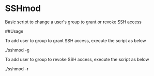 # SSHmod
Basic script to change a user's group to grant or revoke SSH access

##Usage

To add user to group to grant SSH access, execute the script as below

./sshmod -g <username>

To add user to group to revoke SSH access, execute the script as below

./sshmod -r <username>
